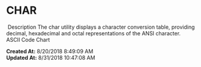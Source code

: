 # CHAR 

 Description The char utility displays a character conversion table, providing decimal, hexadecimal and octal representations of the ANSI character. ASCII Code Chart  

**Created At:** 8/20/2018 8:49:09 AM  
**Updated At:** 8/31/2018 10:47:08 AM  

